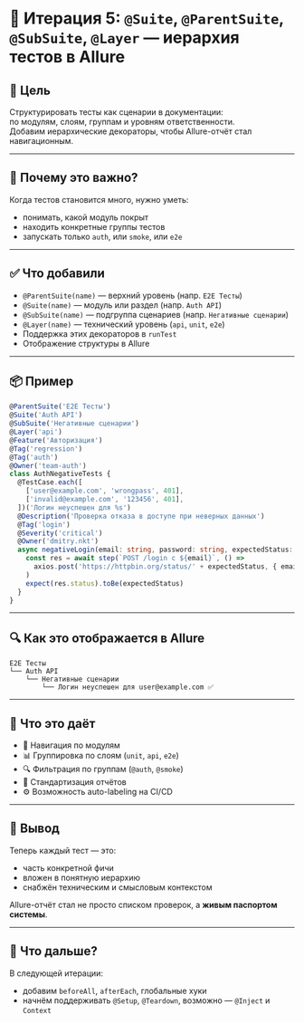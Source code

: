 # 🧱 Итерация 5: `@Suite`, `@ParentSuite`, `@SubSuite`, `@Layer` — иерархия тестов в Allure

## 🎯 Цель

Структурировать тесты как сценарии в документации:  
по модулям, слоям, группам и уровням ответственности.  
Добавим иерархические декораторы, чтобы Allure-отчёт стал навигационным.

---

## 🤔 Почему это важно?

Когда тестов становится много, нужно уметь:

- понимать, какой модуль покрыт
- находить конкретные группы тестов
- запускать только `auth`, или `smoke`, или `e2e`

---

## ✅ Что добавили

- `@ParentSuite(name)` — верхний уровень (напр. `E2E Тесты`)
- `@Suite(name)` — модуль или раздел (напр. `Auth API`)
- `@SubSuite(name)` — подгруппа сценариев (напр. `Негативные сценарии`)
- `@Layer(name)` — технический уровень (`api`, `unit`, `e2e`)
- Поддержка этих декораторов в `runTest`
- Отображение структуры в Allure

---

## 📦 Пример

```ts
@ParentSuite('E2E Тесты')
@Suite('Auth API')
@SubSuite('Негативные сценарии')
@Layer('api')
@Feature('Авторизация')
@Tag('regression')
@Tag('auth')
@Owner('team-auth')
class AuthNegativeTests {
  @TestCase.each([
    ['user@example.com', 'wrongpass', 401],
    ['invalid@example.com', '123456', 401],
  ])('Логин неуспешен для %s')
  @Description('Проверка отказа в доступе при неверных данных')
  @Tag('login')
  @Severity('critical')
  @Owner('dmitry.nkt')
  async negativeLogin(email: string, password: string, expectedStatus: number) {
    const res = await step(`POST /login с ${email}`, () =>
      axios.post('https://httpbin.org/status/' + expectedStatus, { email, password }).catch(e => e.response)
    )
    expect(res.status).toBe(expectedStatus)
  }
}
```

---

## 🔍 Как это отображается в Allure

```
E2E Тесты
└── Auth API
    └── Негативные сценарии
        └── Логин неуспешен для user@example.com ✅
```

---

## 🧠 Что это даёт

- 🧭 Навигация по модулям
- 📊 Группировка по слоям (`unit`, `api`, `e2e`)
- 🔍 Фильтрация по группам (`@auth`, `@smoke`)
- 💼 Стандартизация отчётов
- ⚙️ Возможность auto-labeling на CI/CD

---

## 🎯 Вывод

Теперь каждый тест — это:

- часть конкретной фичи
- вложен в понятную иерархию
- снабжён техническим и смысловым контекстом

Allure-отчёт стал не просто списком проверок, а **живым паспортом системы**.

---

## 🚀 Что дальше?

В следующей итерации:

- добавим `beforeAll`, `afterEach`, глобальные хуки
- начнём поддерживать `@Setup`, `@Teardown`, возможно — `@Inject` и `Context`
